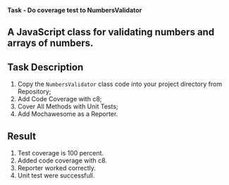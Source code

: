 **Task - Do coverage test to NumbersValidator**

## A JavaScript class for validating numbers and arrays of numbers.

## Task Description
1. Copy the `NumbersValidator` class code into your project directory from Repository;
2. Add Code Coverage with c8;
3. Cover All Methods with Unit Tests;
4. Add Mochawesome as a Reporter.

## Result
1. Test coverage is 100 percent.
2. Added code coverage with c8.
3. Reporter worked correctly.
4. Unit test were successfull.

